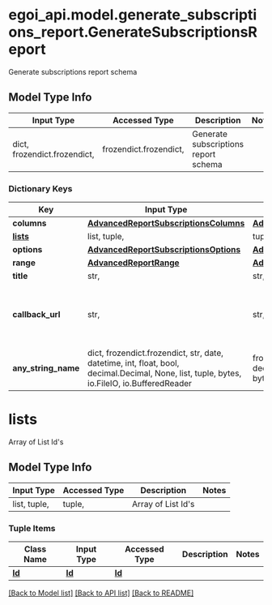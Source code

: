 # egoi_api.model.generate_subscriptions_report.GenerateSubscriptionsReport

Generate subscriptions report schema

## Model Type Info
Input Type | Accessed Type | Description | Notes
------------ | ------------- | ------------- | -------------
dict, frozendict.frozendict,  | frozendict.frozendict,  | Generate subscriptions report schema | 

### Dictionary Keys
Key | Input Type | Accessed Type | Description | Notes
------------ | ------------- | ------------- | ------------- | -------------
**columns** | [**AdvancedReportSubscriptionsColumns**](AdvancedReportSubscriptionsColumns.md) | [**AdvancedReportSubscriptionsColumns**](AdvancedReportSubscriptionsColumns.md) |  | 
**[lists](#lists)** | list, tuple,  | tuple,  | Array of List Id&#x27;s | 
**options** | [**AdvancedReportSubscriptionsOptions**](AdvancedReportSubscriptionsOptions.md) | [**AdvancedReportSubscriptionsOptions**](AdvancedReportSubscriptionsOptions.md) |  | 
**range** | [**AdvancedReportRange**](AdvancedReportRange.md) | [**AdvancedReportRange**](AdvancedReportRange.md) |  | 
**title** | str,  | str,  | Advanced report title | 
**callback_url** | str,  | str,  | URL which will receive the information of the report &lt;a href&#x3D;&#x27;/usecases/callbacks/&#x27; target&#x3D;&#x27;_blank&#x27;&gt;[Go to callback documentation]&lt;/a&gt; | [optional] 
**any_string_name** | dict, frozendict.frozendict, str, date, datetime, int, float, bool, decimal.Decimal, None, list, tuple, bytes, io.FileIO, io.BufferedReader | frozendict.frozendict, str, BoolClass, decimal.Decimal, NoneClass, tuple, bytes, FileIO | any string name can be used but the value must be the correct type | [optional]

# lists

Array of List Id's

## Model Type Info
Input Type | Accessed Type | Description | Notes
------------ | ------------- | ------------- | -------------
list, tuple,  | tuple,  | Array of List Id&#x27;s | 

### Tuple Items
Class Name | Input Type | Accessed Type | Description | Notes
------------- | ------------- | ------------- | ------------- | -------------
[**Id**](Id.md) | [**Id**](Id.md) | [**Id**](Id.md) |  | 

[[Back to Model list]](../../README.md#documentation-for-models) [[Back to API list]](../../README.md#documentation-for-api-endpoints) [[Back to README]](../../README.md)

